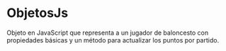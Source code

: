 # ObjetosJs
Objeto en JavaScript que representa a un jugador de baloncesto con propiedades básicas y un método para actualizar los puntos por partido.
